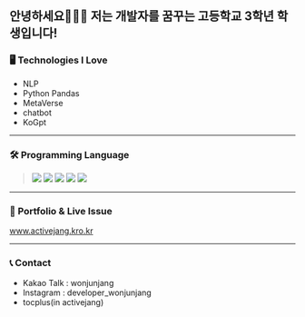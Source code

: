 
안녕하세요🙇🏻‍♂️   저는 개발자를 꿈꾸는 고등학교 3학년 학생입니다! 
---
### 🖥 Technologies I Love
* NLP 
* Python Pandas
* MetaVerse
* chatbot
* KoGpt

---
### 🛠 Programming Language 
 > <img src="https://img.shields.io/badge/Python-Blue?style=plastic&logo=Python&logoColor=#3776AB"/> 
 > <img src="https://img.shields.io/badge/C-blue?style=plastic&logo=C&logoColor=#A8B9CC"/>
 > <img src="https://img.shields.io/badge/C++-blue?style=plastic&logo=C++&logoColor=#A8B9CC"/>
 > <img src="https://img.shields.io/badge/html-red?style=plastic&logo=html&logoColor=#A8B9CC"/>
 > <img src="https://img.shields.io/badge/CSS-green?style=plastic&logo=css&logoColor=#A8B9CC"/>
---

### 💾 Portfolio & Live Issue 
www.activejang.kro.kr

---
### 📞 Contact 
* Kakao Talk : wonjunjang
* Instagram : developer_wonjunjang
* tocplus(in activejang) 

